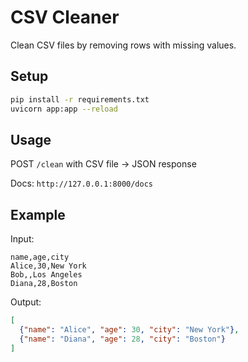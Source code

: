 # CSV Cleaner

Clean CSV files by removing rows with missing values.

## Setup

```bash
pip install -r requirements.txt
uvicorn app:app --reload
```

## Usage

POST `/clean` with CSV file → JSON response

Docs: `http://127.0.0.1:8000/docs`

## Example

Input:
```csv
name,age,city
Alice,30,New York
Bob,,Los Angeles
Diana,28,Boston
```

Output:
```json
[
  {"name": "Alice", "age": 30, "city": "New York"},
  {"name": "Diana", "age": 28, "city": "Boston"}
]
```
